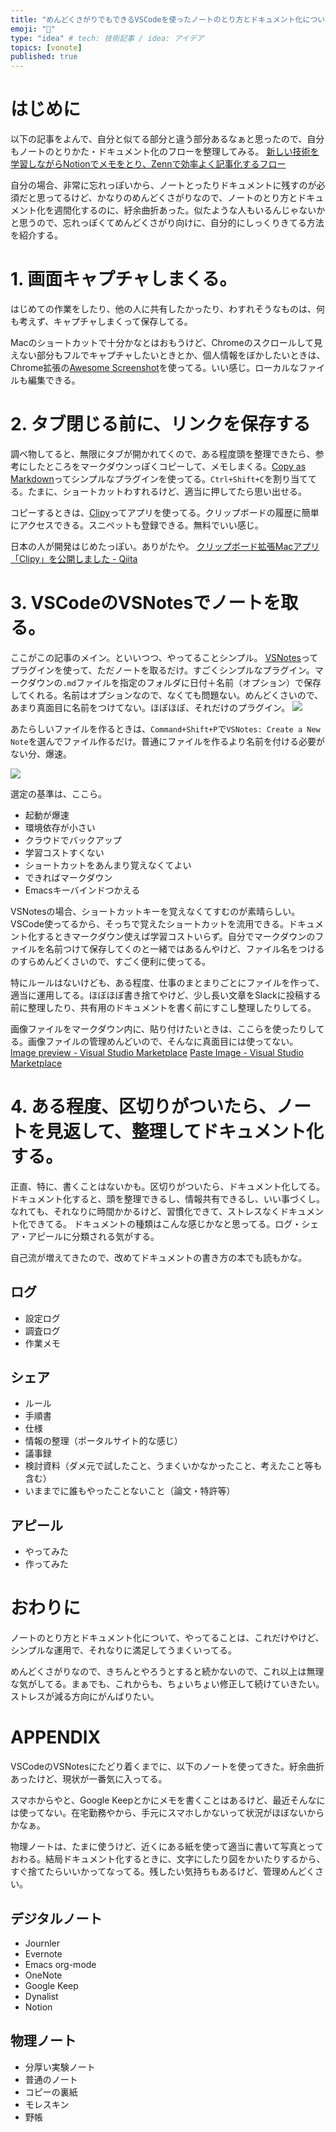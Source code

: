 ```yaml
---
title: "めんどくさがりでもできるVSCodeを使ったノートのとり方とドキュメント化について"
emoji: "📔"
type: "idea" # tech: 技術記事 / idea: アイデア
topics: [vonote]
published: true
---
```


# はじめに
以下の記事をよんで、自分と似てる部分と違う部分あるなぁと思ったので、自分もノートのとりかた・ドキュメント化のフローを整理してみる。
[新しい技術を学習しながらNotionでメモをとり、Zennで効率よく記事化するフロー](https://zenn.dev/d_forest/articles/9af8586dacdebf60ce15)

自分の場合、非常に忘れっぽいから、ノートとったりドキュメントに残すのが必須だと思ってるけど、かなりのめんどくさがりなので、ノートのとり方とドキュメント化を週間化するのに、紆余曲折あった。似たような人もいるんじゃないかと思うので、忘れっぽくてめんどくさがり向けに、自分的にしっくりきてる方法を紹介する。

# 1. 画面キャプチャしまくる。
はじめての作業をしたり、他の人に共有したかったり、わすれそうなものは、何も考えず、キャプチャしまくって保存してる。

Macのショートカットで十分かなとはおもうけど、Chromeのスクロールして見えない部分もフルでキャプチャしたいときとか、個人情報をぼかしたいときは、Chrome拡張の[Awesome Screenshot](https://chrome.google.com/webstore/detail/awesome-screenshot-screen/nlipoenfbbikpbjkfpfillcgkoblgpmj)を使ってる。いい感じ。ローカルなファイルも編集できる。

# 2. タブ閉じる前に、リンクを保存する
調べ物してると、無限にタブが開かれてくので、ある程度頭を整理できたら、参考にしたところをマークダウンっぽくコピーして、メモしまくる。[Copy as Markdown](https://chrome.google.com/webstore/detail/copy-as-markdown/fkeaekngjflipcockcnpobkpbbfbhmdn)ってシンプルなプラグインを使ってる。`Ctrl+Shift+C`を割り当ててる。たまに、ショートカットわすれるけど、適当に押してたら思い出せる。

コピーするときは、[Clipy](https://github.com/Clipy/Clipy)ってアプリを使ってる。クリップボードの履歴に簡単にアクセスできる。スニペットも登録できる。無料でいい感じ。

日本の人が開発はじめたっぽい。ありがたや。
[クリップボード拡張Macアプリ「Clipy」を公開しました - Qiita](https://qiita.com/econa77/items/1848bf3fdfb7127ca9b8)

# 3. VSCodeのVSNotesでノートを取る。
ここがこの記事のメイン。といいつつ、やってることシンプル。
[VSNotes](https://marketplace.visualstudio.com/items?itemName=patricklee.vsnotes)ってプラグインを使って、ただノートを取るだけ。すごくシンプルなプラグイン。マークダウンの`.md`ファイルを指定のフォルダに日付＋名前（オプション）で保存してくれる。名前はオプションなので、なくても問題ない。めんどくさいので、あまり真面目に名前をつけてない。ほぼほぼ、それだけのプラグイン。
![](https://storage.googleapis.com/zenn-user-upload/j8chdum944umsuv41qangt35cjzy)

あたらしいファイルを作るときは、`Command+Shift+P`で`VSNotes: Create a New Note`を選んでファイル作るだけ。普通にファイルを作るより名前を付ける必要がない分、爆速。

![](https://storage.googleapis.com/zenn-user-upload/q30gynhgpvfpj2i31zsaq15a6qkr)

選定の基準は、ここら。

- 起動が爆速
- 環境依存が小さい
- クラウドでバックアップ
- 学習コストすくない
- ショートカットをあんまり覚えなくてよい
- できればマークダウン
- Emacsキーバインドつかえる

VSNotesの場合、ショートカットキーを覚えなくてすむのが素晴らしい。VSCode使ってるから、そっちで覚えたショートカットを流用できる。ドキュメント化するときマークダウン使えば学習コストいらず。自分でマークダウンのファイルを名前つけて保存してくのと一緒ではあるんやけど、ファイル名をつけるのすらめんどくさいので、すごく便利に使ってる。

特にルールはないけども、ある程度、仕事のまとまりごとにファイルを作って、適当に運用してる。ほぼほぼ書き捨てやけど、少し長い文章をSlackに投稿する前に整理したり、共有用のドキュメントを書く前にすこし整理したりしてる。

画像ファイルをマークダウン内に、貼り付けたいときは、ここらを使ったりしてる。画像ファイルの管理めんどいので、そんなに真面目には使ってない。
[Image preview - Visual Studio Marketplace](https://marketplace.visualstudio.com/items?itemName=kisstkondoros.vscode-gutter-preview)
[Paste Image - Visual Studio Marketplace](https://marketplace.visualstudio.com/items?itemName=mushan.vscode-paste-image)

# 4. ある程度、区切りがついたら、ノートを見返して、整理してドキュメント化する。
正直、特に、書くことはないかも。区切りがついたら、ドキュメント化してる。
ドキュメント化すると、頭を整理できるし、情報共有できるし、いい事づくし。
なれても、それなりに時間かかるけど、習慣化できて、ストレスなくドキュメント化できてる。
ドキュメントの種類はこんな感じかなと思ってる。ログ・シェア・アピールに分類される気がする。

自己流が増えてきたので、改めてドキュメントの書き方の本でも読もかな。

## ログ
- 設定ログ
- 調査ログ
- 作業メモ

## シェア
- ルール
- 手順書
- 仕様
- 情報の整理（ポータルサイト的な感じ）
- 議事録
- 検討資料（ダメ元で試したこと、うまくいかなかったこと、考えたこと等も含む）
- いままでに誰もやったことないこと（論文・特許等）

## アピール
- やってみた
- 作ってみた

# おわりに
ノートのとり方とドキュメント化について、やってることは、これだけやけど、シンプルな運用で、それなりに満足してうまくいってる。

めんどくさがりなので、きちんとやろうとすると続かないので、これ以上は無理な気がしてる。まぁでも、これからも、ちょいちょい修正して続けていきたい。ストレスが減る方向にがんばりたい。

# APPENDIX
VSCodeのVSNotesにたどり着くまでに、以下のノートを使ってきた。紆余曲折あったけど、現状が一番気に入ってる。

スマホからやと、Google Keepとかにメモを書くことはあるけど、最近そんなには使ってない。在宅勤務やから、手元にスマホしかないって状況がほぼないからかなぁ。

物理ノートは、たまに使うけど、近くにある紙を使って適当に書いて写真とっておわる。結局ドキュメント化するときに、文字にしたり図をかいたりするから、すぐ捨てたらいいかってなってる。残したい気持ちもあるけど、管理めんどくさい。

## デジタルノート
- Journler
- Evernote
- Emacs org-mode
- OneNote
- Google Keep
- Dynalist
- Notion

## 物理ノート
- 分厚い実験ノート
- 普通のノート
- コピーの裏紙
- モレスキン
- 野帳
